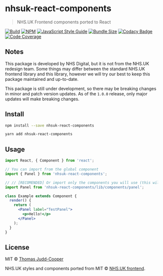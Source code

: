 # nhsuk-react-components

> NHS.UK Frontend components ported to React

[![Build](https://travis-ci.org/Tomdango/nhsuk-react-components.svg?branch=master)](https://travis-ci.org/Tomdango/nhsuk-react-components) [![NPM](https://img.shields.io/npm/v/nhsuk-react-components.svg)](https://www.npmjs.com/package/nhsuk-react-components) [![JavaScript Style Guide](https://img.shields.io/badge/code_style-airbnb-brightgreen.svg)](https://github.com/airbnb/javascript) [![Bundle Size](https://img.shields.io/bundlephobia/minzip/nhsuk-react-components.svg)](https://bundlephobia.com/result?p=nhsuk-react-components@latest) [![Codacy Badge](https://api.codacy.com/project/badge/Grade/c0721cb48f794fc3b5f3080e078a4628)](https://www.codacy.com/app/Tomdango/nhsuk-react-components?utm_source=github.com&utm_medium=referral&utm_content=Tomdango/nhsuk-react-components&utm_campaign=Badge_Grade) [![Code Coverage](https://img.shields.io/codacy/coverage/c0721cb48f794fc3b5f3080e078a4628/master.svg)](https://app.codacy.com/project/Tomdango/nhsuk-react-components/dashboard)

## Notes

This package is developed by NHS Digital, but it is not from the NHS.UK redesign team. Some things may differ between the standard NHS.UK frontend library and this library, however we will try our best to keep this package maintained and up-to-date.

This package is still under development, so there may be breaking changes in minor and patch version updates. As of the `1.0.0` release, only major updates will make breaking changes.

## Install

```bash
npm install --save nhsuk-react-components

yarn add nhsuk-react-components
```

## Usage

```jsx
import React, { Component } from 'react';

// You can import from the global component
import { Panel } from 'nhsuk-react-components';

// // [RECOMENDED] Or import only the components you will use (this will reduce the total bundle size)
import Panel from 'nhsuk-react-components/lib/components/panel';

class Example extends Component {
  render() {
    return (
      <Panel label="TestPanel">
        <p>Hello!</p>
      </Panel>
    );
  }
}
```

## License

MIT © [Thomas Judd-Cooper](https://github.com/Tomdango)

NHS.UK styles and components ported from MIT © [NHS.UK frontend](https://www.npmjs.com/package/nhsuk-frontend).
